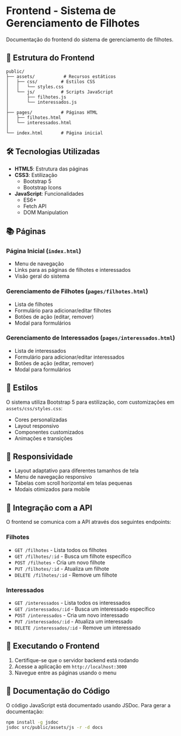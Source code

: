 # Frontend - Sistema de Gerenciamento de Filhotes

Documentação do frontend do sistema de gerenciamento de filhotes.

## 📁 Estrutura do Frontend

```
public/
├── assets/           # Recursos estáticos
│   ├── css/         # Estilos CSS
│   │   └── styles.css
│   └── js/          # Scripts JavaScript
│       ├── filhotes.js
│       └── interessados.js
│
├── pages/           # Páginas HTML
│   ├── filhotes.html
│   └── interessados.html
│
└── index.html       # Página inicial
```

## 🛠️ Tecnologias Utilizadas

- **HTML5**: Estrutura das páginas
- **CSS3**: Estilização
  - Bootstrap 5
  - Bootstrap Icons
- **JavaScript**: Funcionalidades
  - ES6+
  - Fetch API
  - DOM Manipulation

## 📚 Páginas

### Página Inicial (`index.html`)
- Menu de navegação
- Links para as páginas de filhotes e interessados
- Visão geral do sistema

### Gerenciamento de Filhotes (`pages/filhotes.html`)
- Lista de filhotes
- Formulário para adicionar/editar filhotes
- Botões de ação (editar, remover)
- Modal para formulários

### Gerenciamento de Interessados (`pages/interessados.html`)
- Lista de interessados
- Formulário para adicionar/editar interessados
- Botões de ação (editar, remover)
- Modal para formulários

## 🎨 Estilos

O sistema utiliza Bootstrap 5 para estilização, com customizações em `assets/css/styles.css`:

- Cores personalizadas
- Layout responsivo
- Componentes customizados
- Animações e transições

## 📱 Responsividade

- Layout adaptativo para diferentes tamanhos de tela
- Menu de navegação responsivo
- Tabelas com scroll horizontal em telas pequenas
- Modais otimizados para mobile

## 🔄 Integração com a API

O frontend se comunica com a API através dos seguintes endpoints:

### Filhotes
- `GET /filhotes` - Lista todos os filhotes
- `GET /filhotes/:id` - Busca um filhote específico
- `POST /filhotes` - Cria um novo filhote
- `PUT /filhotes/:id` - Atualiza um filhote
- `DELETE /filhotes/:id` - Remove um filhote

### Interessados
- `GET /interessados` - Lista todos os interessados
- `GET /interessados/:id` - Busca um interessado específico
- `POST /interessados` - Cria um novo interessado
- `PUT /interessados/:id` - Atualiza um interessado
- `DELETE /interessados/:id` - Remove um interessado

## 🚀 Executando o Frontend

1. Certifique-se que o servidor backend está rodando
2. Acesse a aplicação em `http://localhost:3000`
3. Navegue entre as páginas usando o menu

## 📝 Documentação do Código

O código JavaScript está documentado usando JSDoc. Para gerar a documentação:

```bash
npm install -g jsdoc
jsdoc src/public/assets/js -r -d docs
``` 